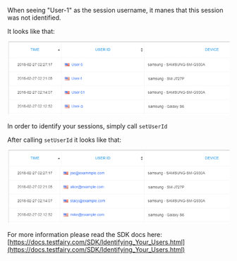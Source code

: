 When seeing "User-1" as the session username, it manes that this session was not identified.

It looks like that:

![user-1-before](/img/faq-user-1-before.png)

In order to identify your sessions, simply call `setUserId`

After calling `setUserId` it looks like that:

![user-1-after](/img/faq-user-1-after.png)

For more information please read the SDK docs here: [https://docs.testfairy.com/SDK/Identifying_Your_Users.html](https://docs.testfairy.com/SDK/Identifying_Your_Users.html)

